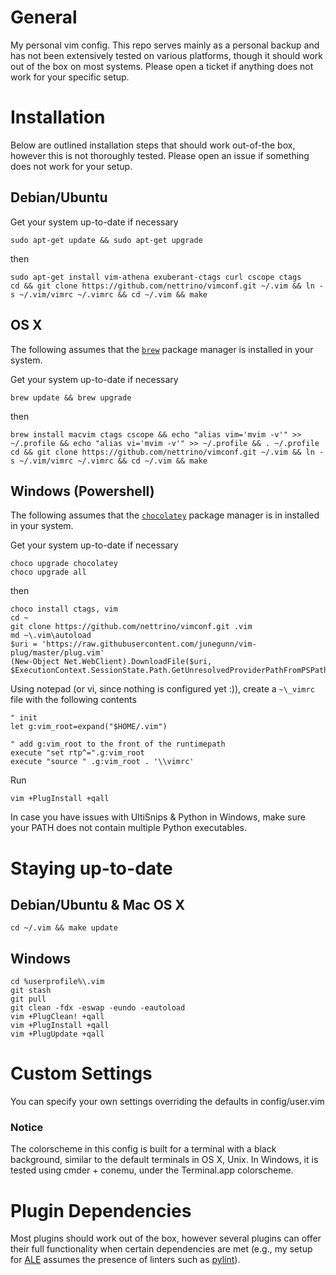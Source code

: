 General
=======

My personal vim config. This repo serves mainly as a personal backup and has
not been extensively tested on various platforms, though it should work out
of the box on most systems. Please open a ticket if anything does not work
for your specific setup.


Installation
============

Below are outlined installation steps that should work out-of-the box,
however this is not thoroughly tested. Please open an issue if something does
not work for your setup.

Debian/Ubuntu
-------------

Get your system up-to-date if necessary
```
sudo apt-get update && sudo apt-get upgrade
```
then
```
sudo apt-get install vim-athena exuberant-ctags curl cscope ctags
cd && git clone https://github.com/nettrino/vimconf.git ~/.vim && ln -s ~/.vim/vimrc ~/.vimrc && cd ~/.vim && make
```

OS X
----

The following assumes that the [`brew`](https://brew.sh/) package manager is
installed in your system.

Get your system up-to-date if necessary
```
brew update && brew upgrade
```
then
```
brew install macvim ctags cscope && echo "alias vim='mvim -v'" >> ~/.profile && echo "alias vi='mvim -v'" >> ~/.profile && . ~/.profile
cd && git clone https://github.com/nettrino/vimconf.git ~/.vim && ln -s ~/.vim/vimrc ~/.vimrc && cd ~/.vim && make
```

Windows (Powershell)
--------------------

The following assumes that the [`chocolatey`](https://chocolatey.org/)
package manager is in installed in your system.

Get your system up-to-date if necessary
```
choco upgrade chocolatey
choco upgrade all
```
then

```
choco install ctags, vim
cd ~
git clone https://github.com/nettrino/vimconf.git .vim
md ~\.vim\autoload
$uri = 'https://raw.githubusercontent.com/junegunn/vim-plug/master/plug.vim'
(New-Object Net.WebClient).DownloadFile($uri, $ExecutionContext.SessionState.Path.GetUnresolvedProviderPathFromPSPath("~\.vim\autoload\plug.vim"))
```

Using notepad (or vi, since nothing is configured yet :)), create a `~\_vimrc` file with the following contents
```
" init
let g:vim_root=expand("$HOME/.vim")

" add g:vim_root to the front of the runtimepath
execute "set rtp^=".g:vim_root
execute "source " .g:vim_root . '\\vimrc'
```

Run
```
vim +PlugInstall +qall
```

In case you have issues with UltiSnips & Python in Windows, make sure your PATH
does not contain multiple Python executables.

Staying up-to-date
==================

Debian/Ubuntu & Mac OS X
------------------------

```
cd ~/.vim && make update
```

Windows
-------

```
cd %userprofile%\.vim
git stash
git pull
git clean -fdx -eswap -eundo -eautoload
vim +PlugClean! +qall
vim +PlugInstall +qall
vim +PlugUpdate +qall
```

Custom Settings
===============

You can specify your own settings overriding the defaults in config/user.vim

### Notice

The colorscheme in this config is built for a terminal with a black background,
similar to the default terminals in OS X, Unix. In Windows, it is tested using
cmder + conemu, under the Terminal.app colorscheme.

Plugin Dependencies
===================

Most plugins should work out of the box, however several plugins can offer their
full functionality when certain dependencies are met (e.g., my setup for
[ALE](https://github.com/w0rp/ale) assumes the presence of linters such as
[pylint](https://www.pylint.org/)).
